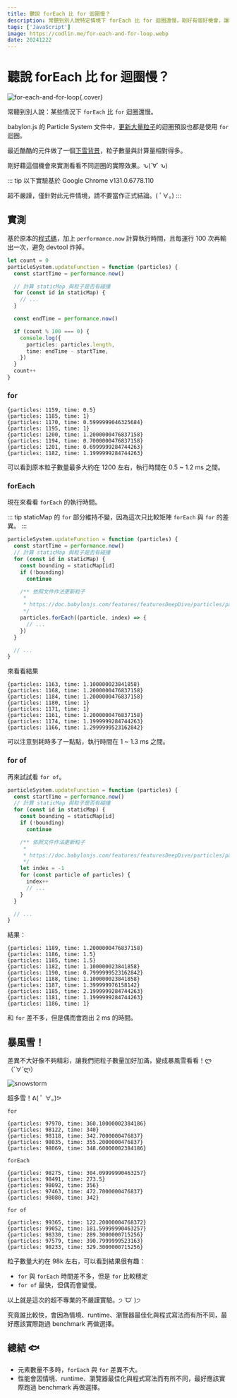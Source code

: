 ```yaml
---
title: 聽說 forEach 比 for 迴圈慢？
description: 常聽到別人說特定情境下 forEach 比 for 迴圈還慢，剛好有個好機會，讓我來試試看吧。ԅ(´∀` ԅ)
tags: ['JavaScript']
image: https://codlin.me/for-each-and-for-loop.webp
date: 20241222
---
```


# 聽說 forEach 比 for 迴圈慢？

![for-each-and-for-loop](/for-each-and-for-loop.webp){.cover}

常聽到別人說：某些情況下 `forEach` 比 `for` 迴圈還慢。

babylon.js 的 Particle System 文件中，[更新大量粒子](https://doc.babylonjs.com/features/featuresDeepDive/particles/particle_system/customizingParticles/)的迴圈預設也都是使用 `for` 迴圈。

最近酷酷的元件做了一個[下雪背景](https://chillcomponent.codlin.me/components/bg-snow/)，粒子數量與計算量相對得多。

剛好藉這個機會來實測看看不同迴圈的實際效果。<span class="text-nowrap">ԅ(´∀` ԅ)</span>

::: tip
以下實驗基於 Google Chrome v131.0.6778.110

超不嚴謹，僅針對此元件情境，請不要當作正式結論。( ﾟ∀。)
:::

## 實測

基於原本的[程式碼](https://gitlab.com/side_project/chill-component/-/blob/main/src/components/bg-snow/bg-snow-worker.ts?ref_type=heads#L97)，加上 `performance.now` 計算執行時間，且每運行 100 次再輸出一次，避免 devtool 炸掉。

```ts
let count = 0
particleSystem.updateFunction = function (particles) {
  const startTime = performance.now()

  // 計算 staticMap 與粒子是否有碰撞
  for (const id in staticMap) {
    // ...
  }

  const endTime = performance.now()

  if (count % 100 === 0) {
    console.log({
      particles: particles.length,
      time: endTime - startTime,
    })
  }
  count++
}
```

### for

```text
{particles: 1159, time: 0.5}
{particles: 1185, time: 1}
{particles: 1170, time: 0.5999999046325684}
{particles: 1195, time: 1}
{particles: 1200, time: 1.2000000476837158}
{particles: 1194, time: 0.7000000476837158}
{particles: 1201, time: 0.6999999284744263}
{particles: 1182, time: 1.1999999284744263}
```

可以看到原本粒子數量最多大約在 1200 左右，執行時間在 0.5 ~ 1.2 ms 之間。

### forEach

現在來看看 `forEach` 的執行時間。

::: tip
staticMap 的 `for` 部分維持不變，因為這次只比較矩陣 `forEach` 與 `for` 的差異。
:::

```ts
particleSystem.updateFunction = function (particles) {
  const startTime = performance.now()
  // 計算 staticMap 與粒子是否有碰撞
  for (const id in staticMap) {
    const bounding = staticMap[id]
    if (!bounding)
      continue

    /** 依照文件作法更新粒子
     *
     * https://doc.babylonjs.com/features/featuresDeepDive/particles/particle_system/customizingParticles/
     */
    particles.forEach((particle, index) => {
      // ...
    })
  }

  // ...
}
```

來看看結果

```text
{particles: 1163, time: 1.100000023841858}
{particles: 1168, time: 1.2000000476837158}
{particles: 1184, time: 1.2000000476837158}
{particles: 1180, time: 1}
{particles: 1171, time: 1}
{particles: 1161, time: 1.2000000476837158}
{particles: 1174, time: 1.1999999284744263}
{particles: 1166, time: 1.2999999523162842}
```

可以注意到耗時多了一點點，執行時間在 1 ~ 1.3 ms 之間。

### for of

再來試試看 `for of`。

```ts
particleSystem.updateFunction = function (particles) {
  const startTime = performance.now()
  // 計算 staticMap 與粒子是否有碰撞
  for (const id in staticMap) {
    const bounding = staticMap[id]
    if (!bounding)
      continue

    /** 依照文件作法更新粒子
     *
     * https://doc.babylonjs.com/features/featuresDeepDive/particles/particle_system/customizingParticles/
     */
    let index = -1
    for (const particle of particles) {
      index++
      // ...
    }
  }

  // ...
}
```

結果：

```text
{particles: 1189, time: 1.2000000476837158}
{particles: 1186, time: 1.5}
{particles: 1185, time: 1.5}
{particles: 1182, time: 1.100000023841858}
{particles: 1190, time: 0.7999999523162842}
{particles: 1188, time: 1.100000023841858}
{particles: 1187, time: 1.399999976158142}
{particles: 1185, time: 2.1999999284744263}
{particles: 1181, time: 1.1999999284744263}
{particles: 1186, time: 1}
```

和 `for` 差不多，但是偶而會跑出 2 ms 的時間。

## 暴風雪！

差異不大好像不夠精彩，讓我們把粒子數量加好加滿，變成暴風雪看看！ლ（´∀`ლ）

![snowstorm](/for-each-and-for-loop/snowstorm.png)

超多雪！ᕕ( ﾟ ∀。)ᕗ

`for`

```text
{particles: 97970, time: 360.10000002384186}
{particles: 98122, time: 340}
{particles: 98118, time: 342.7000000476837}
{particles: 98035, time: 355.2000000476837}
{particles: 98069, time: 348.60000002384186}
```

`forEach`

```text
{particles: 98275, time: 304.09999990463257}
{particles: 98491, time: 273.5}
{particles: 98092, time: 356}
{particles: 97463, time: 472.7000000476837}
{particles: 98080, time: 342}
```

`for of`

```text
{particles: 99365, time: 122.20000004768372}
{particles: 99052, time: 181.59999990463257}
{particles: 98330, time: 289.3000000715256}
{particles: 97579, time: 390.7999999523163}
{particles: 98233, time: 329.3000000715256}
```

粒子數量大約在 98k 左右，可以看到結果很有趣：

- `for` 與 `forEach` 時間差不多，但是 `for` 比較穩定
- `for of` 最快，但偶而會變慢。

以上就是這次的超不專業的不嚴謹實驗。੭ ˙ᗜ˙ )੭

究竟誰比較快，會因為情境、runtime、瀏覽器最佳化與程式寫法而有所不同，最好應該實際跑過 benchmark 再做選擇。

## 總結 🐟

- 元素數量不多時，`forEach` 與 `for` 差異不大。
- 性能會因情境、runtime、瀏覽器最佳化與程式寫法而有所不同，最好應該實際跑過 benchmark 再做選擇。
